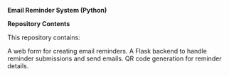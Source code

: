 **Email Reminder System (Python)**

**Repository Contents**

This repository contains:

A web form for creating email reminders.
A Flask backend to handle reminder submissions and send emails.
QR code generation for reminder details.
